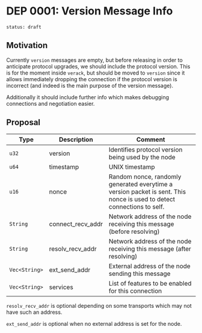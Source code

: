 # DEP 0001: Version Message Info

```
status: draft
```

## Motivation

Currently `version` messages are empty, but before releasing in order to anticipate protocol
upgrades, we should include the protocol version. This is for the moment inside `verack`,
but should be moved to `version` since it allows immediately dropping the connection if the
protocol version is incorrect (and indeed is the main purpose of the version message).

Additionally it should include further info which makes debugging connections and negotiation
easier.

## Proposal

| Type          | Description       | Comment                                                                                                                |
|---------------|-------------------|------------------------------------------------------------------------------------------------------------------------|
| `u32`         | version           | Identifies protocol version being used by the node                                                                     |
| `u64`         | timestamp         | UNIX timestamp                                                                                                         |
| `u16`         | nonce             | Random nonce, randomly generated everytime a version packet is sent. This nonce is used to detect connections to self. |
| `String`      | connect_recv_addr | Network address of the node receiving this message (before resolving)                                                  |
| `String`      | resolv_recv_addr  | Network address of the node receiving this message (after resolving)                                                   |
| `Vec<String>` | ext_send_addr     | External address of the node sending this message                                                                      |
| `Vec<String>` | services          | List of features to be enabled for this connection                                                                     |

`resolv_recv_addr` is optional depending on some transports which may not have such an address.

`ext_send_addr` is optional when no external address is set for the node.

